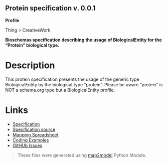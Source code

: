 ## Protein specification v. 0.0.1 

**Profile** 

Thing > CreativeWork

**Bioschemas specification describing the usage of BiologicalEntity for the “Protein” biological type.** 

# Description 
This protein specification presents the usage of the generic type BiologicalEntity by the biological type “protein”. Please be aware “protein” is NOT a schema.org type but a BiologicalEntity profile. 
# Links 
- [Specification](https://bioschemas.org/bsc_specs/Protein/specification/)
- [Specification source](specification.html)
- [Mapping Spreadsheet](https://docs.google.com/spreadsheets/d/1QQH4AkzdwPT1Qt5OLmH5HosLpkFU7khwE4Ql9_Cb9ZQ/edit?usp=drivesdk)
- [Coding Examples](https://github.com/BioSchemas/specifications/tree/master/Protein/examples)
- [GitHUb Issues](https://github.com/BioSchemas/bioschemas/labels/type%3A%20Protein)
> These files were generated using [map2model](https://github.com/BioSchemas/map2model) Python Module.